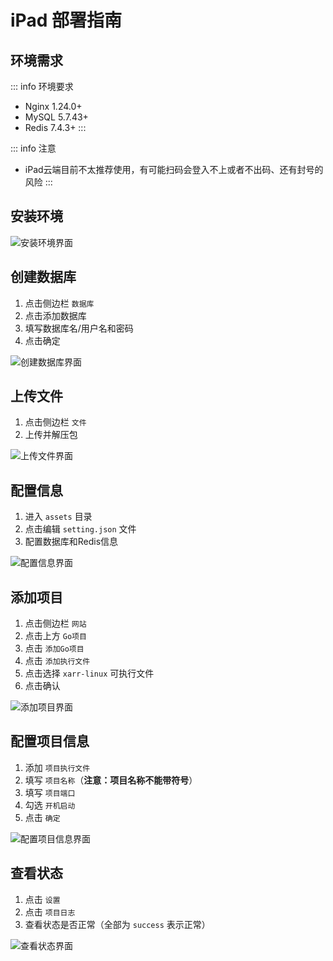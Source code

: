 # iPad 部署指南

## 环境需求

::: info 环境要求
- Nginx 1.24.0+
- MySQL 5.7.43+
- Redis 7.4.3+
:::


::: info 注意
- iPad云端目前不太推荐使用，有可能扫码会登入不上或者不出码、还有封号的风险
:::


## 安装环境

![安装环境界面](https://www.xarrpay.cn/assets/img_35-C47kOrWY.png)

## 创建数据库

1. 点击侧边栏 `数据库`
2. 点击添加数据库
3. 填写数据库名/用户名和密码
4. 点击确定

![创建数据库界面](https://www.xarrpay.cn/assets/img_36-DnbFC95W.png)

## 上传文件

1. 点击侧边栏 `文件`
2. 上传并解压包

![上传文件界面](https://www.xarrpay.cn/assets/img_37-BWsw3O0S.png)

## 配置信息

1. 进入 `assets` 目录
2. 点击编辑 `setting.json` 文件
3. 配置数据库和Redis信息

![配置信息界面](https://www.xarrpay.cn/assets/img_38-BU62dGnk.png)

## 添加项目

1. 点击侧边栏 `网站`
2. 点击上方 `Go项目`
3. 点击 `添加Go项目`
4. 点击 `添加执行文件`
5. 点击选择 `xarr-linux` 可执行文件
6. 点击确认

![添加项目界面](https://www.xarrpay.cn/assets/img_39-B-bkw3F5.png)

## 配置项目信息

1. 添加 `项目执行文件`
2. 填写 `项目名称`（**注意：项目名称不能带符号**）
3. 填写 `项目端口`
4. 勾选 `开机启动`
5. 点击 `确定`

![配置项目信息界面](https://www.xarrpay.cn/assets/img_40-DtXKKUe3.png)

## 查看状态

1. 点击 `设置`
2. 点击 `项目日志`
3. 查看状态是否正常（全部为 `success` 表示正常）

![查看状态界面](https://www.xarrpay.cn/assets/img_41-DIFVJbtX.png)
